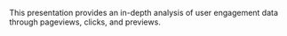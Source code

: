 This presentation provides an in-depth analysis of user engagement data through pageviews, clicks, and previews.
